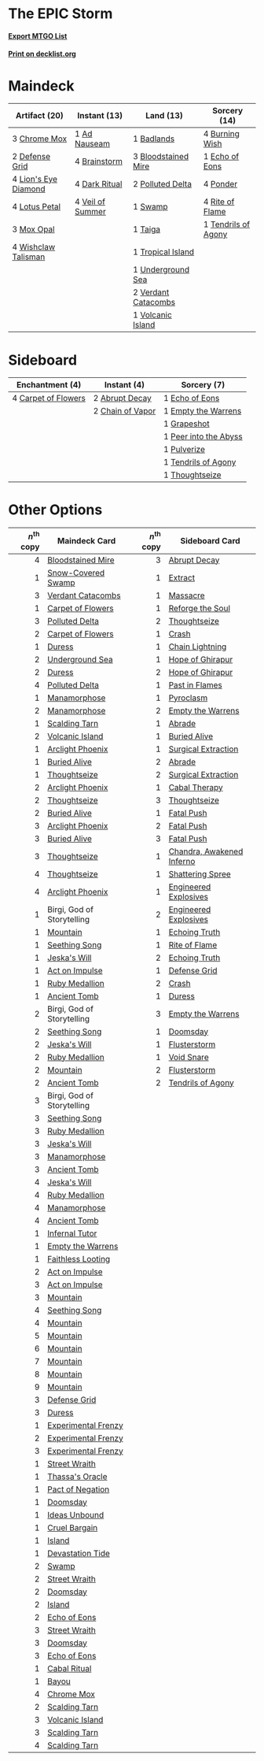 # The EPIC Storm

#### [Export MTGO List](../collection/The%20EPIC%20Storm/The%20EPIC%20Storm.txt)
#### [Print on decklist.org](http://decklist.org/?deckmain=1%09Ad%20Nauseam%0A1%09Badlands%0A3%09Bloodstained%20Mire%0A4%09Brainstorm%0A4%09Burning%20Wish%0A3%09Chrome%20Mox%0A4%09Dark%20Ritual%0A2%09Defense%20Grid%0A1%09Echo%20of%20Eons%0A4%09Lion's%20Eye%20Diamond%0A4%09Lotus%20Petal%0A3%09Mox%20Opal%0A2%09Polluted%20Delta%0A4%09Ponder%0A4%09Rite%20of%20Flame%0A1%09Swamp%0A1%09Taiga%0A1%09Tendrils%20of%20Agony%0A1%09Tropical%20Island%0A1%09Underground%20Sea%0A4%09Veil%20of%20Summer%0A2%09Verdant%20Catacombs%0A1%09Volcanic%20Island%0A4%09Wishclaw%20Talisman&deckside=2%09Abrupt%20Decay%0A4%09Carpet%20of%20Flowers%0A2%09Chain%20of%20Vapor%0A1%09Echo%20of%20Eons%0A1%09Empty%20the%20Warrens%0A1%09Grapeshot%0A1%09Peer%20into%20the%20Abyss%0A1%09Pulverize%0A1%09Tendrils%20of%20Agony%0A1%09Thoughtseize)
# Maindeck

|                                        Artifact (20)                                         |                                       Instant (13)                                        |                                          Land (13)                                           |                                        Sorcery (14)                                         |
|----------------------------------------------------------------------------------------------|-------------------------------------------------------------------------------------------|----------------------------------------------------------------------------------------------|---------------------------------------------------------------------------------------------|
|3 [Chrome Mox](http://gatherer.wizards.com/Pages/Card/Details.aspx?multiverseid=413761)       |1 [Ad Nauseam](http://gatherer.wizards.com/Pages/Card/Details.aspx?multiverseid=174915)    |1 [Badlands](http://gatherer.wizards.com/Pages/Card/Details.aspx?multiverseid=878)            |4 [Burning Wish](http://gatherer.wizards.com/Pages/Card/Details.aspx?multiverseid=416909)    |
|2 [Defense Grid](http://gatherer.wizards.com/Pages/Card/Details.aspx?multiverseid=45481)      |4 [Brainstorm](http://gatherer.wizards.com/Pages/Card/Details.aspx?multiverseid=3897)      |3 [Bloodstained Mire](http://gatherer.wizards.com/Pages/Card/Details.aspx?multiverseid=405094)|1 [Echo of Eons](http://gatherer.wizards.com/Pages/Card/Details.aspx?multiverseid=463995)    |
|4 [Lion's Eye Diamond](http://gatherer.wizards.com/Pages/Card/Details.aspx?multiverseid=3255) |4 [Dark Ritual](http://gatherer.wizards.com/Pages/Card/Details.aspx?multiverseid=651)      |2 [Polluted Delta](http://gatherer.wizards.com/Pages/Card/Details.aspx?multiverseid=405104)   |4 [Ponder](http://gatherer.wizards.com/Pages/Card/Details.aspx?multiverseid=451051)          |
|4 [Lotus Petal](http://gatherer.wizards.com/Pages/Card/Details.aspx?multiverseid=420602)      |4 [Veil of Summer](http://gatherer.wizards.com/Pages/Card/Details.aspx?multiverseid=466952)|1 [Swamp](http://gatherer.wizards.com/Pages/Card/Details.aspx?multiverseid=439858)            |4 [Rite of Flame](http://gatherer.wizards.com/Pages/Card/Details.aspx?multiverseid=121217)   |
|3 [Mox Opal](http://gatherer.wizards.com/Pages/Card/Details.aspx?multiverseid=397719)         |                                                                                           |1 [Taiga](http://gatherer.wizards.com/Pages/Card/Details.aspx?multiverseid=883)               |1 [Tendrils of Agony](http://gatherer.wizards.com/Pages/Card/Details.aspx?multiverseid=45842)|
|4 [Wishclaw Talisman](http://gatherer.wizards.com/Pages/Card/Details.aspx?multiverseid=473072)|                                                                                           |1 [Tropical Island](http://gatherer.wizards.com/Pages/Card/Details.aspx?multiverseid=884)     |                                                                                             |
|                                                                                              |                                                                                           |1 [Underground Sea](http://gatherer.wizards.com/Pages/Card/Details.aspx?multiverseid=886)     |                                                                                             |
|                                                                                              |                                                                                           |2 [Verdant Catacombs](http://gatherer.wizards.com/Pages/Card/Details.aspx?multiverseid=405113)|                                                                                             |
|                                                                                              |                                                                                           |1 [Volcanic Island](http://gatherer.wizards.com/Pages/Card/Details.aspx?multiverseid=887)     |                                                                                             |


# Sideboard

|                                      Enchantment (4)                                       |                                        Instant (4)                                        |                                          Sorcery (7)                                           |
|--------------------------------------------------------------------------------------------|-------------------------------------------------------------------------------------------|------------------------------------------------------------------------------------------------|
|4 [Carpet of Flowers](http://gatherer.wizards.com/Pages/Card/Details.aspx?multiverseid=5858)|2 [Abrupt Decay](http://gatherer.wizards.com/Pages/Card/Details.aspx?multiverseid=456061)  |1 [Echo of Eons](http://gatherer.wizards.com/Pages/Card/Details.aspx?multiverseid=463995)       |
|                                                                                            |2 [Chain of Vapor](http://gatherer.wizards.com/Pages/Card/Details.aspx?multiverseid=420701)|1 [Empty the Warrens](http://gatherer.wizards.com/Pages/Card/Details.aspx?multiverseid=426587)  |
|                                                                                            |                                                                                           |1 [Grapeshot](http://gatherer.wizards.com/Pages/Card/Details.aspx?multiverseid=426588)          |
|                                                                                            |                                                                                           |1 [Peer into the Abyss](http://gatherer.wizards.com/Pages/Card/Details.aspx?multiverseid=485440)|
|                                                                                            |                                                                                           |1 [Pulverize](http://gatherer.wizards.com/Pages/Card/Details.aspx?multiverseid=19724)           |
|                                                                                            |                                                                                           |1 [Tendrils of Agony](http://gatherer.wizards.com/Pages/Card/Details.aspx?multiverseid=45842)   |
|                                                                                            |                                                                                           |1 [Thoughtseize](http://gatherer.wizards.com/Pages/Card/Details.aspx?multiverseid=438676)       |


# Other Options

|*n*<sup>th</sup> copy|                                        Maindeck Card                                         |*n*<sup>th</sup> copy|                                           Sideboard Card                                           |
|--------------------:|----------------------------------------------------------------------------------------------|--------------------:|----------------------------------------------------------------------------------------------------|
|                    4|[Bloodstained Mire](http://gatherer.wizards.com/Pages/Card/Details.aspx?multiverseid=405094)  |                    3|[Abrupt Decay](http://gatherer.wizards.com/Pages/Card/Details.aspx?multiverseid=456061)             |
|                    1|[Snow-Covered Swamp](http://gatherer.wizards.com/Pages/Card/Details.aspx?multiverseid=121256) |                    1|[Extract](http://gatherer.wizards.com/Pages/Card/Details.aspx?multiverseid=29849)                   |
|                    3|[Verdant Catacombs](http://gatherer.wizards.com/Pages/Card/Details.aspx?multiverseid=405113)  |                    1|[Massacre](http://gatherer.wizards.com/Pages/Card/Details.aspx?multiverseid=21324)                  |
|                    1|[Carpet of Flowers](http://gatherer.wizards.com/Pages/Card/Details.aspx?multiverseid=5858)    |                    1|[Reforge the Soul](http://gatherer.wizards.com/Pages/Card/Details.aspx?multiverseid=278256)         |
|                    3|[Polluted Delta](http://gatherer.wizards.com/Pages/Card/Details.aspx?multiverseid=405104)     |                    2|[Thoughtseize](http://gatherer.wizards.com/Pages/Card/Details.aspx?multiverseid=438676)             |
|                    2|[Carpet of Flowers](http://gatherer.wizards.com/Pages/Card/Details.aspx?multiverseid=5858)    |                    1|[Crash](http://gatherer.wizards.com/Pages/Card/Details.aspx?multiverseid=19616)                     |
|                    1|[Duress](http://gatherer.wizards.com/Pages/Card/Details.aspx?multiverseid=14557)              |                    1|[Chain Lightning](http://gatherer.wizards.com/Pages/Card/Details.aspx?multiverseid=446139)          |
|                    2|[Underground Sea](http://gatherer.wizards.com/Pages/Card/Details.aspx?multiverseid=886)       |                    1|[Hope of Ghirapur](http://gatherer.wizards.com/Pages/Card/Details.aspx?multiverseid=423821)         |
|                    2|[Duress](http://gatherer.wizards.com/Pages/Card/Details.aspx?multiverseid=14557)              |                    2|[Hope of Ghirapur](http://gatherer.wizards.com/Pages/Card/Details.aspx?multiverseid=423821)         |
|                    4|[Polluted Delta](http://gatherer.wizards.com/Pages/Card/Details.aspx?multiverseid=405104)     |                    1|[Past in Flames](http://gatherer.wizards.com/Pages/Card/Details.aspx?multiverseid=420748)           |
|                    1|[Manamorphose](http://gatherer.wizards.com/Pages/Card/Details.aspx?multiverseid=370568)       |                    1|[Pyroclasm](http://gatherer.wizards.com/Pages/Card/Details.aspx?multiverseid=129801)                |
|                    2|[Manamorphose](http://gatherer.wizards.com/Pages/Card/Details.aspx?multiverseid=370568)       |                    2|[Empty the Warrens](http://gatherer.wizards.com/Pages/Card/Details.aspx?multiverseid=426587)        |
|                    1|[Scalding Tarn](http://gatherer.wizards.com/Pages/Card/Details.aspx?multiverseid=405107)      |                    1|[Abrade](http://gatherer.wizards.com/Pages/Card/Details.aspx?multiverseid=430772)                   |
|                    2|[Volcanic Island](http://gatherer.wizards.com/Pages/Card/Details.aspx?multiverseid=887)       |                    1|[Buried Alive](http://gatherer.wizards.com/Pages/Card/Details.aspx?multiverseid=446795)             |
|                    1|[Arclight Phoenix](http://gatherer.wizards.com/Pages/Card/Details.aspx?multiverseid=452841)   |                    1|[Surgical Extraction](http://gatherer.wizards.com/Pages/Card/Details.aspx?multiverseid=397706)      |
|                    1|[Buried Alive](http://gatherer.wizards.com/Pages/Card/Details.aspx?multiverseid=446795)       |                    2|[Abrade](http://gatherer.wizards.com/Pages/Card/Details.aspx?multiverseid=430772)                   |
|                    1|[Thoughtseize](http://gatherer.wizards.com/Pages/Card/Details.aspx?multiverseid=438676)       |                    2|[Surgical Extraction](http://gatherer.wizards.com/Pages/Card/Details.aspx?multiverseid=397706)      |
|                    2|[Arclight Phoenix](http://gatherer.wizards.com/Pages/Card/Details.aspx?multiverseid=452841)   |                    1|[Cabal Therapy](http://gatherer.wizards.com/Pages/Card/Details.aspx?multiverseid=413625)            |
|                    2|[Thoughtseize](http://gatherer.wizards.com/Pages/Card/Details.aspx?multiverseid=438676)       |                    3|[Thoughtseize](http://gatherer.wizards.com/Pages/Card/Details.aspx?multiverseid=438676)             |
|                    2|[Buried Alive](http://gatherer.wizards.com/Pages/Card/Details.aspx?multiverseid=446795)       |                    1|[Fatal Push](http://gatherer.wizards.com/Pages/Card/Details.aspx?multiverseid=423724)               |
|                    3|[Arclight Phoenix](http://gatherer.wizards.com/Pages/Card/Details.aspx?multiverseid=452841)   |                    2|[Fatal Push](http://gatherer.wizards.com/Pages/Card/Details.aspx?multiverseid=423724)               |
|                    3|[Buried Alive](http://gatherer.wizards.com/Pages/Card/Details.aspx?multiverseid=446795)       |                    3|[Fatal Push](http://gatherer.wizards.com/Pages/Card/Details.aspx?multiverseid=423724)               |
|                    3|[Thoughtseize](http://gatherer.wizards.com/Pages/Card/Details.aspx?multiverseid=438676)       |                    1|[Chandra, Awakened Inferno](http://gatherer.wizards.com/Pages/Card/Details.aspx?multiverseid=466881)|
|                    4|[Thoughtseize](http://gatherer.wizards.com/Pages/Card/Details.aspx?multiverseid=438676)       |                    1|[Shattering Spree](http://gatherer.wizards.com/Pages/Card/Details.aspx?multiverseid=456224)         |
|                    4|[Arclight Phoenix](http://gatherer.wizards.com/Pages/Card/Details.aspx?multiverseid=452841)   |                    1|[Engineered Explosives](http://gatherer.wizards.com/Pages/Card/Details.aspx?multiverseid=50139)     |
|                    1|Birgi, God of Storytelling                                                                    |                    2|[Engineered Explosives](http://gatherer.wizards.com/Pages/Card/Details.aspx?multiverseid=50139)     |
|                    1|[Mountain](http://gatherer.wizards.com/Pages/Card/Details.aspx?multiverseid=439859)           |                    1|[Echoing Truth](http://gatherer.wizards.com/Pages/Card/Details.aspx?multiverseid=405212)            |
|                    1|[Seething Song](http://gatherer.wizards.com/Pages/Card/Details.aspx?multiverseid=83377)       |                    1|[Rite of Flame](http://gatherer.wizards.com/Pages/Card/Details.aspx?multiverseid=121217)            |
|                    1|[Jeska's Will](http://gatherer.wizards.com/Pages/Card/Details.aspx?multiverseid=497707)       |                    2|[Echoing Truth](http://gatherer.wizards.com/Pages/Card/Details.aspx?multiverseid=405212)            |
|                    1|[Act on Impulse](http://gatherer.wizards.com/Pages/Card/Details.aspx?multiverseid=383176)     |                    1|[Defense Grid](http://gatherer.wizards.com/Pages/Card/Details.aspx?multiverseid=45481)              |
|                    1|[Ruby Medallion](http://gatherer.wizards.com/Pages/Card/Details.aspx?multiverseid=389659)     |                    2|[Crash](http://gatherer.wizards.com/Pages/Card/Details.aspx?multiverseid=19616)                     |
|                    1|[Ancient Tomb](http://gatherer.wizards.com/Pages/Card/Details.aspx?multiverseid=409567)       |                    1|[Duress](http://gatherer.wizards.com/Pages/Card/Details.aspx?multiverseid=14557)                    |
|                    2|Birgi, God of Storytelling                                                                    |                    3|[Empty the Warrens](http://gatherer.wizards.com/Pages/Card/Details.aspx?multiverseid=426587)        |
|                    2|[Seething Song](http://gatherer.wizards.com/Pages/Card/Details.aspx?multiverseid=83377)       |                    1|[Doomsday](http://gatherer.wizards.com/Pages/Card/Details.aspx?multiverseid=15397)                  |
|                    2|[Jeska's Will](http://gatherer.wizards.com/Pages/Card/Details.aspx?multiverseid=497707)       |                    1|[Flusterstorm](http://gatherer.wizards.com/Pages/Card/Details.aspx?multiverseid=228255)             |
|                    2|[Ruby Medallion](http://gatherer.wizards.com/Pages/Card/Details.aspx?multiverseid=389659)     |                    1|[Void Snare](http://gatherer.wizards.com/Pages/Card/Details.aspx?multiverseid=383429)               |
|                    2|[Mountain](http://gatherer.wizards.com/Pages/Card/Details.aspx?multiverseid=439859)           |                    2|[Flusterstorm](http://gatherer.wizards.com/Pages/Card/Details.aspx?multiverseid=228255)             |
|                    2|[Ancient Tomb](http://gatherer.wizards.com/Pages/Card/Details.aspx?multiverseid=409567)       |                    2|[Tendrils of Agony](http://gatherer.wizards.com/Pages/Card/Details.aspx?multiverseid=45842)         |
|                    3|Birgi, God of Storytelling                                                                    |                     |                                                                                                    |
|                    3|[Seething Song](http://gatherer.wizards.com/Pages/Card/Details.aspx?multiverseid=83377)       |                     |                                                                                                    |
|                    3|[Ruby Medallion](http://gatherer.wizards.com/Pages/Card/Details.aspx?multiverseid=389659)     |                     |                                                                                                    |
|                    3|[Jeska's Will](http://gatherer.wizards.com/Pages/Card/Details.aspx?multiverseid=497707)       |                     |                                                                                                    |
|                    3|[Manamorphose](http://gatherer.wizards.com/Pages/Card/Details.aspx?multiverseid=370568)       |                     |                                                                                                    |
|                    3|[Ancient Tomb](http://gatherer.wizards.com/Pages/Card/Details.aspx?multiverseid=409567)       |                     |                                                                                                    |
|                    4|[Jeska's Will](http://gatherer.wizards.com/Pages/Card/Details.aspx?multiverseid=497707)       |                     |                                                                                                    |
|                    4|[Ruby Medallion](http://gatherer.wizards.com/Pages/Card/Details.aspx?multiverseid=389659)     |                     |                                                                                                    |
|                    4|[Manamorphose](http://gatherer.wizards.com/Pages/Card/Details.aspx?multiverseid=370568)       |                     |                                                                                                    |
|                    4|[Ancient Tomb](http://gatherer.wizards.com/Pages/Card/Details.aspx?multiverseid=409567)       |                     |                                                                                                    |
|                    1|[Infernal Tutor](http://gatherer.wizards.com/Pages/Card/Details.aspx?multiverseid=107308)     |                     |                                                                                                    |
|                    1|[Empty the Warrens](http://gatherer.wizards.com/Pages/Card/Details.aspx?multiverseid=426587)  |                     |                                                                                                    |
|                    1|[Faithless Looting](http://gatherer.wizards.com/Pages/Card/Details.aspx?multiverseid=389512)  |                     |                                                                                                    |
|                    2|[Act on Impulse](http://gatherer.wizards.com/Pages/Card/Details.aspx?multiverseid=383176)     |                     |                                                                                                    |
|                    3|[Act on Impulse](http://gatherer.wizards.com/Pages/Card/Details.aspx?multiverseid=383176)     |                     |                                                                                                    |
|                    3|[Mountain](http://gatherer.wizards.com/Pages/Card/Details.aspx?multiverseid=439859)           |                     |                                                                                                    |
|                    4|[Seething Song](http://gatherer.wizards.com/Pages/Card/Details.aspx?multiverseid=83377)       |                     |                                                                                                    |
|                    4|[Mountain](http://gatherer.wizards.com/Pages/Card/Details.aspx?multiverseid=439859)           |                     |                                                                                                    |
|                    5|[Mountain](http://gatherer.wizards.com/Pages/Card/Details.aspx?multiverseid=439859)           |                     |                                                                                                    |
|                    6|[Mountain](http://gatherer.wizards.com/Pages/Card/Details.aspx?multiverseid=439859)           |                     |                                                                                                    |
|                    7|[Mountain](http://gatherer.wizards.com/Pages/Card/Details.aspx?multiverseid=439859)           |                     |                                                                                                    |
|                    8|[Mountain](http://gatherer.wizards.com/Pages/Card/Details.aspx?multiverseid=439859)           |                     |                                                                                                    |
|                    9|[Mountain](http://gatherer.wizards.com/Pages/Card/Details.aspx?multiverseid=439859)           |                     |                                                                                                    |
|                    3|[Defense Grid](http://gatherer.wizards.com/Pages/Card/Details.aspx?multiverseid=45481)        |                     |                                                                                                    |
|                    3|[Duress](http://gatherer.wizards.com/Pages/Card/Details.aspx?multiverseid=14557)              |                     |                                                                                                    |
|                    1|[Experimental Frenzy](http://gatherer.wizards.com/Pages/Card/Details.aspx?multiverseid=452849)|                     |                                                                                                    |
|                    2|[Experimental Frenzy](http://gatherer.wizards.com/Pages/Card/Details.aspx?multiverseid=452849)|                     |                                                                                                    |
|                    3|[Experimental Frenzy](http://gatherer.wizards.com/Pages/Card/Details.aspx?multiverseid=452849)|                     |                                                                                                    |
|                    1|[Street Wraith](http://gatherer.wizards.com/Pages/Card/Details.aspx?multiverseid=442097)      |                     |                                                                                                    |
|                    1|[Thassa's Oracle](http://gatherer.wizards.com/Pages/Card/Details.aspx?multiverseid=476324)    |                     |                                                                                                    |
|                    1|[Pact of Negation](http://gatherer.wizards.com/Pages/Card/Details.aspx?multiverseid=442057)   |                     |                                                                                                    |
|                    1|[Doomsday](http://gatherer.wizards.com/Pages/Card/Details.aspx?multiverseid=15397)            |                     |                                                                                                    |
|                    1|[Ideas Unbound](http://gatherer.wizards.com/Pages/Card/Details.aspx?multiverseid=88789)       |                     |                                                                                                    |
|                    1|[Cruel Bargain](http://gatherer.wizards.com/Pages/Card/Details.aspx?multiverseid=4214)        |                     |                                                                                                    |
|                    1|[Island](http://gatherer.wizards.com/Pages/Card/Details.aspx?multiverseid=439857)             |                     |                                                                                                    |
|                    1|[Devastation Tide](http://gatherer.wizards.com/Pages/Card/Details.aspx?multiverseid=275720)   |                     |                                                                                                    |
|                    2|[Swamp](http://gatherer.wizards.com/Pages/Card/Details.aspx?multiverseid=439858)              |                     |                                                                                                    |
|                    2|[Street Wraith](http://gatherer.wizards.com/Pages/Card/Details.aspx?multiverseid=442097)      |                     |                                                                                                    |
|                    2|[Doomsday](http://gatherer.wizards.com/Pages/Card/Details.aspx?multiverseid=15397)            |                     |                                                                                                    |
|                    2|[Island](http://gatherer.wizards.com/Pages/Card/Details.aspx?multiverseid=439857)             |                     |                                                                                                    |
|                    2|[Echo of Eons](http://gatherer.wizards.com/Pages/Card/Details.aspx?multiverseid=463995)       |                     |                                                                                                    |
|                    3|[Street Wraith](http://gatherer.wizards.com/Pages/Card/Details.aspx?multiverseid=442097)      |                     |                                                                                                    |
|                    3|[Doomsday](http://gatherer.wizards.com/Pages/Card/Details.aspx?multiverseid=15397)            |                     |                                                                                                    |
|                    3|[Echo of Eons](http://gatherer.wizards.com/Pages/Card/Details.aspx?multiverseid=463995)       |                     |                                                                                                    |
|                    1|[Cabal Ritual](http://gatherer.wizards.com/Pages/Card/Details.aspx?multiverseid=30564)        |                     |                                                                                                    |
|                    1|[Bayou](http://gatherer.wizards.com/Pages/Card/Details.aspx?multiverseid=879)                 |                     |                                                                                                    |
|                    4|[Chrome Mox](http://gatherer.wizards.com/Pages/Card/Details.aspx?multiverseid=413761)         |                     |                                                                                                    |
|                    2|[Scalding Tarn](http://gatherer.wizards.com/Pages/Card/Details.aspx?multiverseid=405107)      |                     |                                                                                                    |
|                    3|[Volcanic Island](http://gatherer.wizards.com/Pages/Card/Details.aspx?multiverseid=887)       |                     |                                                                                                    |
|                    3|[Scalding Tarn](http://gatherer.wizards.com/Pages/Card/Details.aspx?multiverseid=405107)      |                     |                                                                                                    |
|                    4|[Scalding Tarn](http://gatherer.wizards.com/Pages/Card/Details.aspx?multiverseid=405107)      |                     |                                                                                                    |

